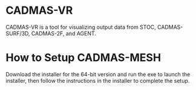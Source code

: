 # CADMAS-VR
CADMAS-VR is a tool for visualizing output data from STOC, CADMAS-SURF/3D, CADMAS-2F, and AGENT.
# How to Setup CADMAS-MESH
Download the installer for the 64-bit version and run the exe to launch the installer, then follow the instructions in the installer to complete the setup.
